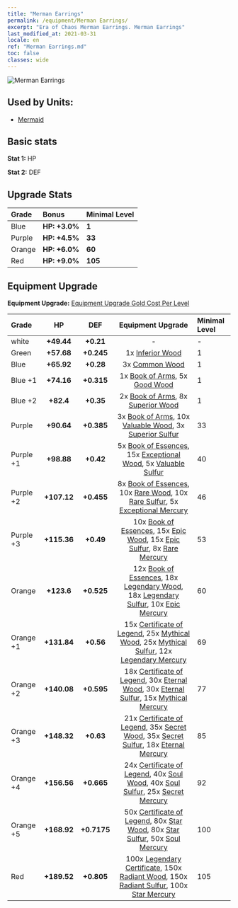 ```yaml
---
title: "Merman Earrings"
permalink: /equipment/Merman Earrings/
excerpt: "Era of Chaos Merman Earrings. Merman Earrings"
last_modified_at: 2021-03-31
locale: en
ref: "Merman Earrings.md"
toc: false
classes: wide
---
```


  ![Merman Earrings](/images/e/e_99052.png)

## Used by Units:

* [Mermaid](/units/Mermaid/) 


## Basic stats
 **Stat 1:** HP

 **Stat 2:** DEF

## Upgrade Stats

  |     Grade    |   Bonus | Minimal Level | 
  |:-------------|:--------|:--------------| 
  | Blue | **HP: +3.0%** | **1** | 
  | Purple | **HP: +4.5%** | **33** | 
  | Orange | **HP: +6.0%** | **60** | 
  | Red | **HP: +9.0%** | **105** | 


## Equipment Upgrade
 **Equipment Upgrade:** [Equipment Upgrade Gold Cost Per Level](/equipment/EquipmentUpgradeCostPerLevel/) 

  |          Grade      | HP | DEF | Equipment Upgrade | Minimal Level |
  |:--------------------|:---------:|:---------:|:----------------:|:--------------|
  | white | **+49.44** | **+0.21** | - | - |
  | Green | **+57.68** | **+0.245** | 1x [Inferior Wood](/Items/mat_1/) | 1 |
  | Blue | **+65.92** | **+0.28** | 3x [Common Wood](/Items/mat_7/) | 1 |
  | Blue +1 | **+74.16** | **+0.315** | 1x [Book of Arms](/Items/mat_18/), 5x [Good Wood](/Items/mat_13/) | 1 |
  | Blue +2 | **+82.4** | **+0.35** | 2x [Book of Arms](/Items/mat_25/), 8x [Superior Wood](/Items/mat_20/) | 1 |
  | Purple | **+90.64** | **+0.385** | 3x [Book of Arms](/Items/mat_32/), 10x [Valuable Wood](/Items/mat_27/), 3x [Superior Sulfur](/Items/mat_22/) | 33 |
  | Purple +1 | **+98.88** | **+0.42** | 5x [Book of Essences](/Items/mat_39/), 15x [Exceptional Wood](/Items/mat_34/), 5x [Valuable Sulfur](/Items/mat_29/) | 40 |
  | Purple +2 | **+107.12** | **+0.455** | 8x [Book of Essences](/Items/mat_46/), 10x [Rare Wood](/Items/mat_41/), 10x [Rare Sulfur](/Items/mat_43/), 5x [Exceptional Mercury](/Items/mat_35/) | 46 |
  | Purple +3 | **+115.36** | **+0.49** | 10x [Book of Essences](/Items/mat_53/), 15x [Epic Wood](/Items/mat_48/), 15x [Epic Sulfur](/Items/mat_50/), 8x [Rare Mercury](/Items/mat_42/) | 53 |
  | Orange | **+123.6** | **+0.525** | 12x [Book of Essences](/Items/mat_60/), 18x [Legendary Wood](/Items/mat_55/), 18x [Legendary Sulfur](/Items/mat_57/), 10x [Epic Mercury](/Items/mat_49/) | 60 |
  | Orange +1 | **+131.84** | **+0.56** | 15x [Certificate of Legend](/Items/mat_67/), 25x [Mythical Wood](/Items/mat_62/), 25x [Mythical Sulfur](/Items/mat_64/), 12x [Legendary Mercury](/Items/mat_56/) | 69 |
  | Orange +2 | **+140.08** | **+0.595** | 18x [Certificate of Legend](/Items/mat_74/), 30x [Eternal Wood](/Items/mat_69/), 30x [Eternal Sulfur](/Items/mat_71/), 15x [Mythical Mercury](/Items/mat_63/) | 77 |
  | Orange +3 | **+148.32** | **+0.63** | 21x [Certificate of Legend](/Items/mat_81/), 35x [Secret Wood](/Items/mat_76/), 35x [Secret Sulfur](/Items/mat_78/), 18x [Eternal Mercury](/Items/mat_70/) | 85 |
  | Orange +4 | **+156.56** | **+0.665** | 24x [Certificate of Legend](/Items/mat_88/), 40x [Soul Wood](/Items/mat_83/), 40x [Soul Sulfur](/Items/mat_85/), 25x [Secret Mercury](/Items/mat_77/) | 92 |
  | Orange +5 | **+168.92** | **+0.7175** | 50x [Certificate of Legend](/Items/mat_95/), 80x [Star Wood](/Items/mat_90/), 80x [Star Sulfur](/Items/mat_92/), 50x [Soul Mercury](/Items/mat_84/) | 100 |
  | Red | **+189.52** | **+0.805** | 100x [Legendary Certificate](/Items/mat_102/), 150x [Radiant Wood](/Items/mat_97/), 150x [Radiant Sulfur](/Items/mat_99/), 100x [Star Mercury](/Items/mat_91/) | 105 |

